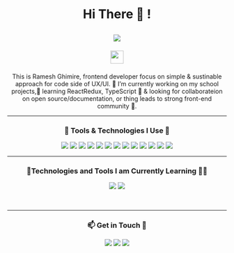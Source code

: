 <h1 align="center">Hi There 👋 !</h1>
<h2 align="center">
  <a href="https://git.io/typing-svg"><img src="https://readme-typing-svg.herokuapp.com/?lines=Welcome+to+My+GitHub!+&center=true&size=25"></a>
  <p><img src="https://emojis.slackmojis.com/emojis/images/1531849430/4246/blob-sunglasses.gif?1531849430" width="30"/></p>
</h2>
<p align="center" style:font-size:20px; font-family:poppins;>
   This is Ramesh Ghimire, frontend developer focus on simple & sustinable approach for code side of UX/UI.
   🔭 I’m currently working on my school projects,🌱 learning  ReactRedux, TypeScript 🤔 & looking for collaborateion on open source/documentation, or thing leads to strong front-end community 👯. 
</p>
<hr/>
<h3 align="center">
  🔧 Tools & Technologies I Use 🚀 
</h3>
<p align="center">
  <img src="https://img.shields.io/badge/Tool-figma-%23F24E1E?style=flat-square&logo=figma&logoColor=blue">
  <img src="https://img.shields.io/badge/Tool-Visual_Studio_Code-%23007ACC?style=flat-square&logo=visual-studio-code">
  <img src="https://img.shields.io/badge/Code-HTML5-%23E34F26?style=flat-square&logo=html5">
  <img src="https://img.shields.io/badge/Code-CSS3-%231572B6?style=flat-square&logo=css3">
   <img src="https://img.shields.io/badge/Tool-MarkDown-%23F7DF1E?style=flat-square&logo=markdown">
  <img src="https://img.shields.io/badge/Tool-GitHub-%231572B6?style=flat-square&logo=Github">
 
  <img src="https://img.shields.io/badge/Code-JavaScript-%23F7DF1E?style=flat-square&logo=javascript">
  <img src="https://img.shields.io/badge/Tool-Vercel-%2338B2AC?style=flat-square&logo=vercel">
  <img src="https://img.shields.io/badge/Code-Sass-%23F24E1E?style=flat-square&logo=sass&logoColor=pink">
  <img src="https://img.shields.io/badge/Tool-Git-%23F05032?style=flat-square&logo=git">
  <img src="https://img.shields.io/badge/Code-React-%2361DAFB?style=flat-square&logo=react">
  <img src="https://img.shields.io/badge/Code-Tailwind_CSS-%2338B2AC?style=flat-square&logo=tailwind-css">
  <img src="https://img.shields.io/badge/Tool-Netlify-%2338B2AC?style=flat-square&logo=netlify">
</p>

<hr>
<h3 align="center"> 🔧Technologies and Tools I am Currently Learning 🤔🔭</h3>
<p align="center">
  <img src="https://img.shields.io/badge/Code-TypeScript-%231572B6?style=flat-square&logo=typescript">
  <img src="https://img.shields.io/badge/Tool-ReactRedux-%2361DAFB?style=flat-square&logo=redux">
</p>
<br>
<hr>
<h3 align="center"> 📫 Get in Touch 🔭</h3>
<p align="center">
 <a href="https://www.linkedin.com/in/ramesh-ghimire-0aa504265/">
     <img src="https://img.shields.io/badge/LinkedIn-Ramesh Ghimire-%23E34F26?style=flat-square&logo=linkedin"></a>
     <a href="https://github.com/codeitR">
    <img src="https://img.shields.io/badge/GitHub-@codeitR-blue?style=flat-square&logo=github"></a>
  <a href="mailto:ghimire.9@gmail.com">
    <img src="https://img.shields.io/badge/Email-ghimire.9%40gmail.com-%23E34F26?style=flat-square&logo=gmail">
  </a>
</p>
 
  
 
